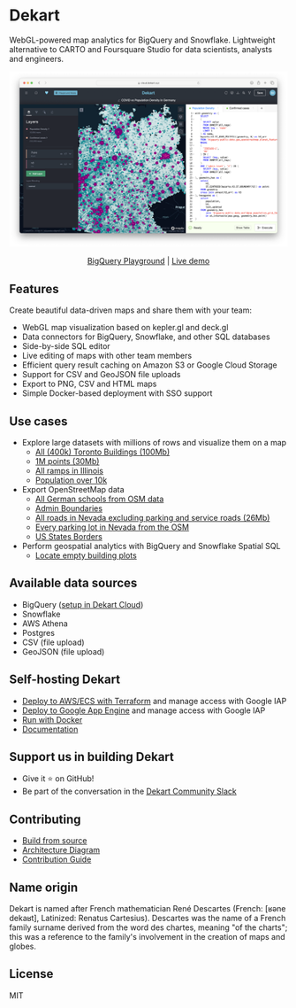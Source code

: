 # Dekart

WebGL-powered map analytics for BigQuery and Snowflake. Lightweight alternative to CARTO and Foursquare Studio for data scientists, analysts and engineers.

<a href="https://cloud.dekart.xyz/reports/bef92772-5ad8-4b6a-8d94-72f45f44bf92/source"><img src="./docs/files/screen.png"></a>
<p align="center"><a href="https://dekart.xyz/docs/about/playground/?ref=github">BigQuery Playground</a> | <a href="https://cloud.dekart.xyz/playground">Live demo</a></p>

## Features

Create beautiful data-driven maps and share them with your team:

* WebGL map visualization based on kepler.gl and deck.gl
* Data connectors for BigQuery, Snowflake, and other SQL databases
* Side-by-side SQL editor
* Live editing of maps with other team members
* Efficient query result caching on Amazon S3 or Google Cloud Storage
* Support for CSV and GeoJSON file uploads
* Export to PNG, CSV and HTML maps
* Simple Docker-based deployment with SSO support

## Use cases

* Explore large datasets with millions of rows and visualize them on a map
  * [All (400k) Toronto Buildings (100Mb)](https://cloud.dekart.xyz/reports/8f2da1e3-9769-4654-abb8-983afd2a2795)
  * [1M points (30Mb)](https://cloud.dekart.xyz/reports/f63fb537-800e-48f6-8c18-8d542a0fed30)
  * [All ramps in Illinois ](https://cloud.dekart.xyz/reports/b818f41a-5bd2-4b3b-87b8-4797a390a2a6)
  * [Population over 10k ](https://cloud.dekart.xyz/reports/b099fbd3-d0ae-4636-aa44-217c0bac53f6)
* Export OpenStreetMap data
  * [All German schools from OSM data](https://cloud.dekart.xyz/reports/e539b5f6-cec2-45d5-97b3-d5bf541a9389)
  * [Admin Boundaries](https://dekart.xyz/blog/admin-boundaries-in-bigquery-public-datasets/)
  * [All roads in Nevada excluding parking and service roads (26Mb)](https://cloud.dekart.xyz/reports/556330cb-e7ba-4e34-89df-5644cd0ec8b2)
  * [Every parking lot in Nevada from the OSM](https://cloud.dekart.xyz/reports/b2f2e1b3-78ec-42d9-9cc6-c38a2a57f72e)
  * [US States Borders](https://cloud.dekart.xyz/reports/ec7f842a-73f3-4710-a5e8-a2e2d8f63c55/source)
* Perform geospatial analytics with BigQuery and Snowflake Spatial SQL
  * [Locate empty building plots](https://cloud.dekart.xyz/reports/aeefb6e0-d83a-489a-b371-50b306535e2d)

## Available data sources

* BigQuery ([setup in Dekart Cloud](https://cloud.dekart.xyz/))
* Snowflake
* AWS Athena
* Postgres
* CSV (file upload)
* GeoJSON (file upload)

## Self-hosting Dekart

* [Deploy to AWS/ECS with Terraform](https://dekart.xyz/docs/self-hosting/aws-ecs-terraform/?ref=github)  and manage access with Google IAP
* [Deploy to Google App Engine](https://dekart.xyz/docs/self-hosting/app-engine/?ref=github)  and manage access with Google IAP
* [Run with Docker](https://dekart.xyz/docs/self-hosting/docker/?ref=github)
* [Documentation](https://dekart.xyz/docs/configuration/environment-variables/?ref=github)

## Support us in building Dekart

* Give it ⭐️ on GitHub!
* Be part of the conversation in the [Dekart Community Slack](https://slack.dekart.xyz)

## Contributing

* [Build from source](https://dekart.xyz/docs/contributing/build-from-source/?ref=github)
* [Architecture Diagram](https://dekart.xyz/docs/contributing/architecture-overview/?ref=github)
* [Contribution Guide](./CONTRIBUTING.md)


## Name origin

Dekart is named after French mathematician René Descartes (French: [ʁəne dekaʁt], Latinized: Renatus Cartesius). Descartes was the name of a French family surname derived from the word des chartes, meaning "of the charts"; this was a reference to the family's involvement in the creation of maps and globes.

## License

MIT
